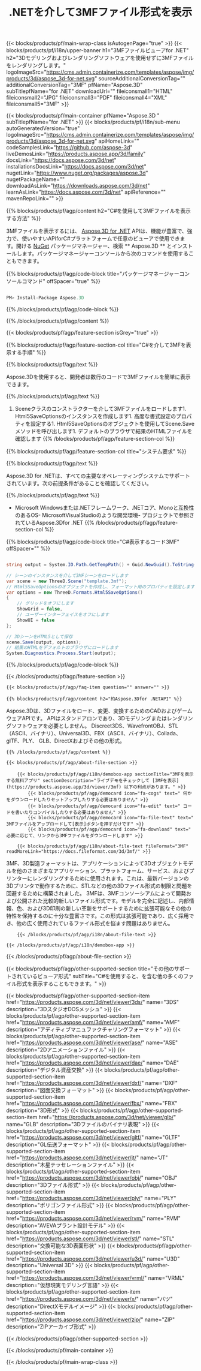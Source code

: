 ﻿---
title: .NETを介して3MFファイル形式を表示 
weight: 3640
url: /ja/net/viewer/3mf/ 
description: .NETフレームワーク、.NETコア、Monoで3MFドキュメントをロード、レンダリング、表示するためのC#ソースコード。
---
{{< blocks/products/pf/main-wrap-class isAutogenPage="true" >}}
{{< blocks/products/pf/i18n/upper-banner h1="3MFファイルビューアfor .NET" h2="3Dモデリングおよびレンダリングソフトウェアを使用せずに3MFファイルをレンダリングします。" logoImageSrc="https://cms.admin.containerize.com/templates/aspose/img/products/3d/aspose_3d-for-net.svg" sourceAdditionalConversionTag="" additionalConversionTag="3MF" pfName="Aspose.3D" subTitlepfName="for .NET" downloadUrl="" fileiconsmall1="HTML" fileiconsmall2="JPG" fileiconsmall3="PDF" fileiconsmall4="XML" fileiconsmall5="3MF" >}}

{{< blocks/products/pf/main-container pfName="Aspose.3D " subTitlepfName="for .NET" >}}
{{< blocks/products/pf/i18n/sub-menu autoGeneratedVersion="true" logoImageSrc="https://cms.admin.containerize.com/templates/aspose/img/products/3d/aspose_3d-for-net.svg" apiHomeLink="" codeSamplesLink="https://github.com/aspose-3d" liveDemosLink="https://products.aspose.app/3d/family" docsLink="https://docs.aspose.com/3d/net" installationsDocsLink="https://docs.aspose.com/3d/net" nugetLink="https://www.nuget.org/packages/aspose.3d" nugetPackageName="" downloadAsLink="https://downloads.aspose.com/3d/net" learnAsLink="https://docs.aspose.com/3d/net" apiReference="" mavenRepoLink="" >}}

{{% blocks/products/pf/agp/content h2="C#を使用して3MFファイルを表示する方法" %}}

 3MFファイルを表示するには、
 [Aspose.3D for .NET](https://products.aspose.com/3d/net) 
 APIは、機能が豊富で、強力で、使いやすいAPIforC#プラットフォームで任意のビューアで使用できます。開ける
 [NuGet](https://www.nuget.org/packages/aspose.3d) 
 パッケージマネージャー、検索
 ** Aspose.3D ** 
 とインストールします。パッケージマネージャーコンソールから次のコマンドを使用することもできます。

{{% blocks/products/pf/agp/code-block title="パッケージマネージャーコンソールコマンド" offSpacer="true" %}}

```cs

PM> Install-Package Aspose.3D


```

{{% /blocks/products/pf/agp/code-block %}}

{{% /blocks/products/pf/agp/content %}}

{{< blocks/products/pf/agp/feature-section isGrey="true" >}}

{{% blocks/products/pf/agp/feature-section-col title="C#を介して3MFを表示する手順" %}}

{{% blocks/products/pf/agp/text %}}

 Aspose.3Dを使用すると、開発者は数行のコードで3MFファイルを簡単に表示できます。

{{% /blocks/products/pf/agp/text %}}

1. Sceneクラスのコンストラクターを介して3MFファイルをロードします1. Html5SaveOptionsのインスタンスを作成します1. 高度な書式設定のプロパティを設定する1. Html5SaveOptionsのオブジェクトを使用してScene.Saveメソッドを呼び出します1. デフォルトのブラウザで結果のHTMLファイルを確認します
{{% /blocks/products/pf/agp/feature-section-col %}}

{{% blocks/products/pf/agp/feature-section-col title="システム要求" %}}

{{% blocks/products/pf/agp/text %}}

 Aspose.3D for .NETは、すべての主要なオペレーティングシステムでサポートされています。次の前提条件があることを確認してください。

{{% /blocks/products/pf/agp/text %}}

- Microsoft Windowsまたは.NETフレームワーク、.NETコア、Monoと互換性のあるOS- MicrosoftVisualStudioのような開発環境- プロジェクトで参照されているAspose.3Dfor .NET
{{% /blocks/products/pf/agp/feature-section-col %}}

{{% blocks/products/pf/agp/code-block title="C#表示するコード3MF" offSpacer="" %}}

```cs

string output = System.IO.Path.GetTempPath() + Guid.NewGuid().ToString() + ".html";

// シーンのインスタンスを介して3MFシーンをロードします
var scene = new ThreeD.Scene("template.3mf");
// Html5SaveOptionsのオブジェクトを作成し、フォーマット用のプロパティを設定します
var options = new ThreeD.Formats.Html5SaveOptions()
{
    // グリッドをオフにします
    ShowGrid = false,
    // ユーザーインターフェイスをオフにします
    ShowUI = false
};

// 3DシーンをHTML5として保存
scene.Save(output, options);
// 結果のHTMLをデフォルトのブラウザにロードします
System.Diagnostics.Process.Start(output);


```

{{% /blocks/products/pf/agp/code-block %}}

{{< /blocks/products/pf/agp/feature-section >}}

    {{< blocks/products/pf/agp/faq-item question="" answer="" >}}
 

<!-- aboutfile Starts -->

    {{% blocks/products/pf/agp/content h2="約Aspose.3Dfor .NETAPI" %}}

 Aspose.3Dは、3Dファイルをロード、変更、変換するためのCADおよびゲームウェアAPIです。 APIはスタンドアロンであり、3Dモデリングまたはレンダリングソフトウェアを必要としません。 Discreet3DS、WavefrontOBJ、STL（ASCII、バイナリ）、Universal3D、FBX（ASCII、バイナリ）、Collada、glTF、PLY、 GLB、DirectXおよびその他の形式。 



    {{% /blocks/products/pf/agp/content %}}

    {{< blocks/products/pf/agp/about-file-section >}}

        {{< blocks/products/pf/agp/i18n/demobox-app sectionTitle="3MFを表示する無料アプリ" sectionDescription="ライブデモをチェックして [3MFを表示](https://products.aspose.app/3d/viewer/3mf) 以下の利点があります。" >}}
            {{< blocks/products/pf/agp/democard icon="fa-cogs" text=" 何かをダウンロードしたりセットアップしたりする必要はありません" >}}
            {{< blocks/products/pf/agp/democard icon="fa-edit" text=" コードを書いたりコンパイルしたりする必要はありません" >}}
            {{< blocks/products/pf/agp/democard icon="fa-file-text" text=" 3MFファイルをアップロードして[表示]ボタンを押すだけです" >}}
            {{< blocks/products/pf/agp/democard icon="fa-download" text=" 必要に応じて、リンクから3MFファイルをダウンロードします" >}}

        {{< blocks/products/pf/agp/i18n/about-file-text fileFormat="3MF" readMoreLink="https://docs.fileformat.com/3d/3mf/" >}}
3MF、3D製造フォーマットは、アプリケーションによって3Dオブジェクトモデルを他のさまざまなアプリケーション、プラットフォーム、サービス、およびプリンターにレンダリングするために使用されます。これは、最新バージョンの3Dプリンタで動作するために、STLなどの他の3Dファイル形式の制限と問題を回避するために構築されました。 3MFは、3MFコンソーシアムによって開発および公開された比較的新しいファイル形式です。モデルを完全に記述し、内部情報、色、および3D印刷の新しい革新をサポートするために拡張可能なその他の特性を保持するのに十分な豊富さです。この形式は拡張可能であり、広く採用でき、他の広く使用されているファイル形式を悩ます問題はありません。

        {{< /blocks/products/pf/agp/i18n/about-file-text >}}

    {{< /blocks/products/pf/agp/i18n/demobox-app >}}

{{< /blocks/products/pf/agp/about-file-section >}}

<!-- aboutfile Ends -->

{{< blocks/products/pf/agp/other-supported-section title="その他のサポートされているビューア形式" subTitle="C#を使用すると、を含む他の多くのファイル形式を表示することもできます。" >}}

{{< blocks/products/pf/agp/other-supported-section-item href="https://products.aspose.com/3d/net/viewer/3ds/" name="3DS" description="3DスタジオDOSメッシュ" >}}
{{< blocks/products/pf/agp/other-supported-section-item href="https://products.aspose.com/3d/net/viewer/amf/" name="AMF" description="アディティブマニュファクチャリングフォーマット" >}}
{{< blocks/products/pf/agp/other-supported-section-item href="https://products.aspose.com/3d/net/viewer/ase/" name="ASE" description="2Dアニメーションファイル" >}}
{{< blocks/products/pf/agp/other-supported-section-item href="https://products.aspose.com/3d/net/viewer/dae/" name="DAE" description="デジタル資産交換" >}}
{{< blocks/products/pf/agp/other-supported-section-item href="https://products.aspose.com/3d/net/viewer/dxf/" name="DXF" description="図面交換フォーマット" >}}
{{< blocks/products/pf/agp/other-supported-section-item href="https://products.aspose.com/3d/net/viewer/fbx/" name="FBX" description="3D形式" >}}
{{< blocks/products/pf/agp/other-supported-section-item href="https://products.aspose.com/3d/net/viewer/glb/" name="GLB" description="3Dファイルのバイナリ表現" >}}
{{< blocks/products/pf/agp/other-supported-section-item href="https://products.aspose.com/3d/net/viewer/gltf/" name="GLTF" description="GL伝送フォーマット" >}}
{{< blocks/products/pf/agp/other-supported-section-item href="https://products.aspose.com/3d/net/viewer/jt/" name="JT" description="木星テッセレーションファイル" >}}
{{< blocks/products/pf/agp/other-supported-section-item href="https://products.aspose.com/3d/net/viewer/obj/" name="OBJ" description="3Dファイル形式" >}}
{{< blocks/products/pf/agp/other-supported-section-item href="https://products.aspose.com/3d/net/viewer/ply/" name="PLY" description="ポリゴンファイル形式" >}}
{{< blocks/products/pf/agp/other-supported-section-item href="https://products.aspose.com/3d/net/viewer/rvm/" name="RVM" description="AVEVAプラント設計モデル" >}}
{{< blocks/products/pf/agp/other-supported-section-item href="https://products.aspose.com/3d/net/viewer/stl/" name="STL" description="交換可能な3D表面形状" >}}
{{< blocks/products/pf/agp/other-supported-section-item href="https://products.aspose.com/3d/net/viewer/u3d/" name="U3D" description="Universal 3D" >}}
{{< blocks/products/pf/agp/other-supported-section-item href="https://products.aspose.com/3d/net/viewer/vrml/" name="VRML" description="仮想現実モデリング言語" >}}
{{< blocks/products/pf/agp/other-supported-section-item href="https://products.aspose.com/3d/net/viewer/x/" name="バツ" description="DirectXモデルイメージ" >}}
{{< blocks/products/pf/agp/other-supported-section-item href="https://products.aspose.com/3d/net/viewer/zip/" name="ZIP" description="ZIPアーカイブ形式" >}}

{{< /blocks/products/pf/agp/other-supported-section >}}

{{< /blocks/products/pf/main-container >}}
    
{{< /blocks/products/pf/main-wrap-class >}}